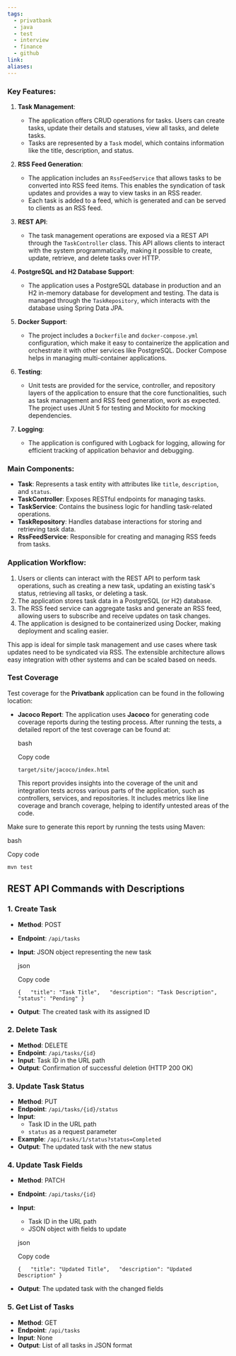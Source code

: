 ```yaml
---
tags:
  - privatbank
  - java
  - test
  - interview
  - finance
  - github
link: 
aliases:
---
```



### Key Features:

1. **Task Management**:
    
    - The application offers CRUD operations for tasks. Users can create tasks, update their details and statuses, view all tasks, and delete tasks.
    - Tasks are represented by a `Task` model, which contains information like the title, description, and status.
2. **RSS Feed Generation**:
    
    - The application includes an `RssFeedService` that allows tasks to be converted into RSS feed items. This enables the syndication of task updates and provides a way to view tasks in an RSS reader.
    - Each task is added to a feed, which is generated and can be served to clients as an RSS feed.
3. **REST API**:
    
    - The task management operations are exposed via a REST API through the `TaskController` class. This API allows clients to interact with the system programmatically, making it possible to create, update, retrieve, and delete tasks over HTTP.
4. **PostgreSQL and H2 Database Support**:
    
    - The application uses a PostgreSQL database in production and an H2 in-memory database for development and testing. The data is managed through the `TaskRepository`, which interacts with the database using Spring Data JPA.
5. **Docker Support**:
    
    - The project includes a `Dockerfile` and `docker-compose.yml` configuration, which make it easy to containerize the application and orchestrate it with other services like PostgreSQL. Docker Compose helps in managing multi-container applications.
6. **Testing**:
    
    - Unit tests are provided for the service, controller, and repository layers of the application to ensure that the core functionalities, such as task management and RSS feed generation, work as expected. The project uses JUnit 5 for testing and Mockito for mocking dependencies.
7. **Logging**:
    
    - The application is configured with Logback for logging, allowing for efficient tracking of application behavior and debugging.

### Main Components:

- **Task**: Represents a task entity with attributes like `title`, `description`, and `status`.
- **TaskController**: Exposes RESTful endpoints for managing tasks.
- **TaskService**: Contains the business logic for handling task-related operations.
- **TaskRepository**: Handles database interactions for storing and retrieving task data.
- **RssFeedService**: Responsible for creating and managing RSS feeds from tasks.

### Application Workflow:

1. Users or clients can interact with the REST API to perform task operations, such as creating a new task, updating an existing task's status, retrieving all tasks, or deleting a task.
2. The application stores task data in a PostgreSQL (or H2) database.
3. The RSS feed service can aggregate tasks and generate an RSS feed, allowing users to subscribe and receive updates on task changes.
4. The application is designed to be containerized using Docker, making deployment and scaling easier.

This app is ideal for simple task management and use cases where task updates need to be syndicated via RSS. The extensible architecture allows easy integration with other systems and can be scaled based on needs.



### Test Coverage

Test coverage for the **Privatbank** application can be found in the following location:

- **Jacoco Report**: The application uses **Jacoco** for generating code coverage reports during the testing process. After running the tests, a detailed report of the test coverage can be found at:
    
    bash
    
    Copy code
    
    `target/site/jacoco/index.html`
    
    This report provides insights into the coverage of the unit and integration tests across various parts of the application, such as controllers, services, and repositories. It includes metrics like line coverage and branch coverage, helping to identify untested areas of the code.

Make sure to generate this report by running the tests using Maven:

bash

Copy code

`mvn test`





## REST API Commands with Descriptions

### 1. Create Task

- **Method**: POST
- **Endpoint**: `/api/tasks`
- **Input**: JSON object representing the new task
    
    json
    
    Copy code
    
    `{   "title": "Task Title",   "description": "Task Description",   "status": "Pending" }`
    
- **Output**: The created task with its assigned ID

### 2. Delete Task

- **Method**: DELETE
- **Endpoint**: `/api/tasks/{id}`
- **Input**: Task ID in the URL path
- **Output**: Confirmation of successful deletion (HTTP 200 OK)

### 3. Update Task Status

- **Method**: PUT
- **Endpoint**: `/api/tasks/{id}/status`
- **Input**:
    - Task ID in the URL path
    - `status` as a request parameter
- **Example**: `/api/tasks/1/status?status=Completed`
- **Output**: The updated task with the new status

### 4. Update Task Fields

- **Method**: PATCH
- **Endpoint**: `/api/tasks/{id}`
- **Input**:
    
    - Task ID in the URL path
    - JSON object with fields to update
    
    json
    
    Copy code
    
    `{   "title": "Updated Title",   "description": "Updated Description" }`
    
- **Output**: The updated task with the changed fields

### 5. Get List of Tasks

- **Method**: GET
- **Endpoint**: `/api/tasks`
- **Input**: None
- **Output**: List of all tasks in JSON format




























